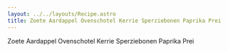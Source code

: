 ```yaml
---
layout: ../../layouts/Recipe.astro
title: Zoete Aardappel Ovenschotel Kerrie Sperziebonen Paprika Prei
---
```

Zoete Aardappel Ovenschotel Kerrie Sperziebonen Paprika Prei